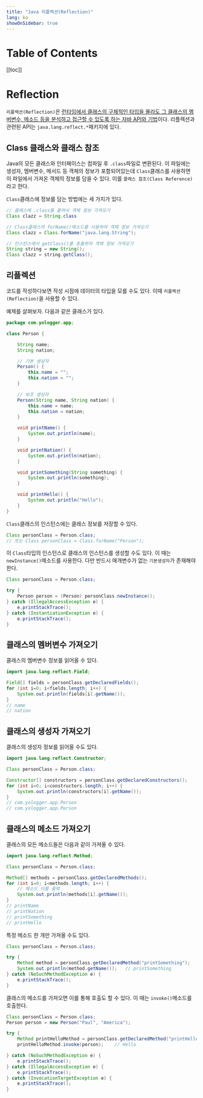 ```yaml
---
title: "Java 리플렉션(Reflection)"
lang: ko
showOnSidebar: true
---
```


# Table of Contents
[[toc]]

# Reflection
`리플렉션(Reflection)`은 <u>런타임에서 클래스의 구체적인 타입을 몰라도 그 클래스의 멤버변수, 메소드 등을 분석하고 접근할 수 있도록 하는 자바 API와 기법</u>이다. 리플렉션과 관련된 API는 `java.lang.reflect.*`패키지에 있다.

## Class 클래스와 클래스 참조
Java의 모든 클래스와 인터페이스는 컴파일 후 `.class`파일로 변환된다. 이 파일에는 생성자, 멤버변수, 메서드 등 객체의 정보가 포함되어있는데 `Class`클래스를 사용하면 이 파일에서 가져온 객체의 정보를 담을 수 있다. 이를 `클래스 참조(Class Reference)`라고 한다.

`Class`클래스에 정보를 담는 방법에는 세 가지가 있다. 
``` java
// 클래스에 .class를 붙여서 객체 정보 가져오기
Class clazz = String.class
```
``` java
// Class클래스의 forName()메소드를 사용하여 객체 정보 가져오기
Class clazz = Class.forName("java.lang.String");
```
``` java
// 인스턴스에서 getClass()를 호출하여 객체 정보 가져오기
String string = new String();
Class clazz = string.getClass();
```

## 리플렉션
코드를 작성하다보면 작성 시점에 데이터의 타입을 모를 수도 있다. 이때 `리플렉션(Reflection)`을 사용할 수 있다. 

예제를 살펴보자. 다음과 같은 클래스가 있다.
``` java
package com.yologger.app;

class Person {

    String name;
    String nation;

    // 기본 생성자
    Person() {
        this.name = "";
        this.nation = "";
    }

    // 보조 생성자
    Person(String name, String nation) {
        this.name = name;
        this.nation = nation;
    }

    void printName() {
        System.out.println(name);
    }

    void printNation() {
        System.out.println(nation);
    }

    void printSomething(String something) {
        System.out.println(something);
    }

    void printHello() {
        System.out.println("Hello");
    }
}
```
`Class`클래스의 인스턴스에는 클래스 정보를 저장할 수 있다.
``` java
Class personClass = Person.class;
// 또는 Class personClass = Class.forName("Person");
```
이 `Class`타입의 인스턴스로 클래스의 인스턴스를 생성할 수도 있다. 이 때는 `newInstance()`메소드를 사용한다. 다만 반드시 매개변수가 없는 `기본생성자`가 존재해야 한다.
``` java
Class personClass = Person.class;

try {
    Person person = (Person) personClass.newInstance();
} catch (IllegalAccessException e) {
    e.printStackTrace();
} catch (InstantiationException e) {
    e.printStackTrace();
}
```
## 클래스의 멤버변수 가져오기
클래스의 멤버변수 정보를 읽어올 수 있다.
``` java
import java.lang.reflect.Field;

Field[] fields = personClass.getDeclaredFields();
for (int i=0; i<fields.length; i++) {
    System.out.println(fields[i].getName());
}
// name
// nation
```
## 클래스의 생성자 가져오기
클래스의 생성자 정보를 읽어올 수도 있다.
``` java
import java.lang.reflect.Constructor;

Class personClass = Person.class;

Constructor[] constructors = personClass.getDeclaredConstructors();
for (int i=0; i<constructors.length; i++) {
    System.out.println(constructors[i].getName());
}
// com.yologger.app.Person
// com.yologger.app.Person
```
## 클래스의 메소드 가져오기
클래스의 모든 메소드들은 다음과 같이 가져올 수 있다.
``` java
import java.lang.reflect.Method;

Class personClass = Person.class;

Method[] methods = personClass.getDeclaredMethods();
for (int i=0; i<methods.length; i++) {
    // 메소드 이름 출력
    System.out.println(methods[i].getName());
}
// printName
// printNation
// printSomething
// printHello
```
특정 메소드 한 개만 가져올 수도 있다.
``` java
Class personClass = Person.class;

try {
    Method method = personClass.getDeclaredMethod("printSomething");
    System.out.println(method.getName());   // printSomething
} catch (NoSuchMethodException e) {
    e.printStackTrace();
}
```

클래스의 메소드를 가져오면 이를 통해 호출도 할 수 있다. 이 때는 `invoke()`메소드를 호출한다.
``` java
Class personClass = Person.class;
Person person = new Person("Paul", "America");

try {
    Method printHelloMethod = personClass.getDeclaredMethod("printHello");
    printHelloMethod.invoke(person);    // Hello

} catch (NoSuchMethodException e) {
    e.printStackTrace();
} catch (IllegalAccessException e) {
    e.printStackTrace();
} catch (InvocationTargetException e) {
    e.printStackTrace();
}
```